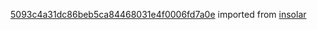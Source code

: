 [5093c4a31dc86beb5ca84468031e4f0006fd7a0e](https://github.com/insolar/insolar/commit/5093c4a31dc86beb5ca84468031e4f0006fd7a0e) imported from [insolar](https://github.com/insolar/insolar)
